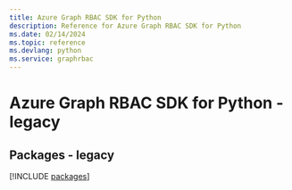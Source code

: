 ```yaml
---
title: Azure Graph RBAC SDK for Python
description: Reference for Azure Graph RBAC SDK for Python
ms.date: 02/14/2024
ms.topic: reference
ms.devlang: python
ms.service: graphrbac
---
```

# Azure Graph RBAC SDK for Python - legacy
## Packages - legacy
[!INCLUDE [packages](graph-rbac-index.md)]
